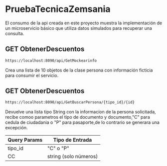 # PruebaTecnicaZemsania
 El consumo de la api creada en este proyecto muestra la implementación de un microservicio básico que utiliza datos simulados para recuperar una consulta.
 ## GET ObtenerDescuentos
```html
https://localhost:8090/api/GetMockearinfo
```
Crea una lista de 10 objetos de la clase persona con información ficticia para consumir el servicio.
 ## GET ObtenerDescuentos
```html
https://localhost:8090/api/GetBuscarPersona/{tipo_id}/{id}
```
Devuelve una lista  tipo String con la informacíon de la persona solicitada, recibe comoo parametros el tipo de documento y documento,"C" para cedula de ciudadania o "P" para pasaporte,de lo contrario se generara una excepción. 

| Query Params        |  Tipo de Entrada |
| ------------- | ------------- |
|  tipo_id |  "C" o "P"|
|  CC |  string (solo números) |

